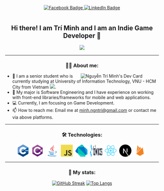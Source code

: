 <!--Intro-->
<div id="badges" align="center">
  <a href="https://www.facebook.com/ngtrizminh/">
    <img src="https://img.shields.io/badge/Facebook-4267B2?style=for-the-badge&logo=facebook&logoColor=white" alt="Facebook Badge"/>
  </a>
  <a href="https://www.linkedin.com/in/trizminh/">
    <img src="https://img.shields.io/badge/LinkedIn-0072b1?style=for-the-badge&logo=linkedin&logoColor=white" alt="LinkedIn Badge"/>
  </a>
  
<div id="profile_views" align="center">
  <img src="https://komarev.com/ghpvc/?username=yoshinewa&style=flat-square&color=013220" alt=""/>
</div>

<div id="hello" align="center">
  <h2>
    Hi there! I am Trí Minh and I am an Indie Game Developer 👋
  </h2>
</div>

<!--Main section-->
<div align="center">
  <img src="https://i.ibb.co/4NJswS5/Horror-Island.png"/>
</div>

---

### :man_technologist: About me:
<div align="left">
  <a href="https://app.daily.dev/trizminh" target="_blank">
    <img
      width="256"
      align="right"
      src="https://api.daily.dev/devcards/e503a4b97ec844488964380ef75c4226.png?r=5g3" width="400" alt="Nguyễn Trí Minh's Dev Card""
    />
  </a>

  - :office: I am a senior student who is currently studying at University of Information Technology, VNU - HCM City from Vietnam <img src="https://images.emojiterra.com/google/noto-emoji/v2.034/128px/1f1fb-1f1f3.png" width="15">.
  - :telescope: My major is Software Engineering and I have experience on working with front-end libraries/frameworks for mobile and web applications.
  - :computer: Currently, I am focusing on Game Development.
  - :mailbox: How to reach me: Email me at minh.ngntri@gmail.com or contact me via above platforms.
</div>

---

### :hammer_and_wrench: Technologies:
<div align="left">
  <div align="center">
    <img src="https://github.com/devicons/devicon/blob/master/icons/cplusplus/cplusplus-original.svg" alt="C++" width="40" height="40"/>&nbsp;
    <img src="https://github.com/devicons/devicon/blob/master/icons/csharp/csharp-original.svg" alt="C#" width="40" height="40"/>&nbsp;
    <img src="https://github.com/devicons/devicon/blob/master/icons/java/java-original.svg" alt="Java" width="40" height="40"/>&nbsp;
    <img src="https://github.com/devicons/devicon/blob/master/icons/javascript/javascript-original.svg" alt="JavaScript" width="40" height="40"/>&nbsp;
    <img src="https://github.com/devicons/devicon/blob/master/icons/dart/dart-original.svg" alt="Java" width="40" height="40"/>&nbsp;
    <img src="https://github.com/devicons/devicon/blob/master/icons/tailwindcss/tailwindcss-original-wordmark.svg" alt="Tailwind CSS" width="40" height="40"/>&nbsp;  
    <img src="https://github.com/devicons/devicon/blob/master/icons/react/react-original.svg" alt="ReactJS" width="40" height="40"/>&nbsp;
    <img src="https://github.com/devicons/devicon/blob/master/icons/nextjs/nextjs-original.svg" alt="Next.js" width="40" height="40"/>&nbsp;
    <img src="https://github.com/devicons/devicon/blob/master/icons/firebase/firebase-plain.svg" alt="Firebase" width="40" height="40"/>&nbsp;   
  </div>
</div>

---

### :signal_strength: My stats:
[![GitHub Streak](http://github-readme-streak-stats.herokuapp.com?user=trizminh&theme=dark&background=0D1117)](https://git.io/streak-stats)
[![Top Langs](https://github-readme-stats.vercel.app/api/top-langs/?username=trizminh&layout=compact&theme=dark)](https://github.com/anuraghazra/github-readme-stats)
